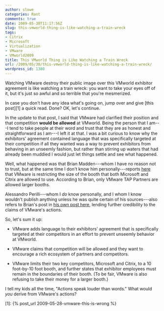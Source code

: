 ```yaml
---
author: slowe
categories: Rant
comments: true
date: 2009-05-30T11:17:56Z
slug: this-vmworld-thing-is-like-watching-a-train-wreck
tags:
- Citrix
- Microsoft
- Virtualization
- VMware
- VMworld2009
title: This VMworld Thing is Like Watching a Train Wreck
url: /2009/05/30/this-vmworld-thing-is-like-watching-a-train-wreck/
wordpress_id: 1380
---
```


Watching VMware destroy their public image over this VMworld exhibitor agreement is like watching a train wreck: you want to take your eyes off of it, but it's just so awful and so terrible that you're mesmerized.

In case you don't have any idea what's going on, jump over and give [this post][1] a quick read. Done? OK, let's continue.

In the update to that post, I said that VMware had clarified their position and that competition **would be allowed** at VMworld. Being the person that I am---I tend to take people at their word and trust that they are as honest and straightforward as I am---I left it at that. I was a bit curious to know why the exhibitors' agreement contained language that was specifically targeted at their competition if all they wanted was a way to prevent exhibitors from behaving in an unseemly fashion, but rather than stirring up waters that had already been muddied I would just let things settle and see what happened.

Well, what happened was that Brian Madden---whom I have no reason not to trust, but at the same time I don't know him personally---reports [here](http://www.brianmadden.com/blogs/brianmadden/archive/2009/05/29/vmworld-post-3-diverse-ecosystem-of-competition-is-allowed-and-encouraged-oh-you-re-not-a-partner-here-s-your-10-x10-booth.aspx) that VMware is restricting the size of the booth that both Microsoft and Citrix are allowed to use. According to Brian, only VMware TAP Partners are allowed larger booths.

Alessandro Perilli---whom I _do_ know personally, and I whom I know wouldn't publish anything unless he was quite certain of his sources---also refers to Brian's post in [his own post here](http://www.virtualization.info/2009/05/is-vmworld-still-open-for-competition.html), lending further credibility to the claims of VMware's actions.

So, let's sum it up:

* VMware adds language to their exhibitors' agreement that is specifically targeted at their competitors in an effort to prevent unseemly behavior at VMworld.

* VMware claims that competition will be allowed and they want to encourage a rich ecosystem of partners and competitors.

* VMware limits their two key competitors, Microsoft and Citrix, to a 10 foot-by-10 foot booth, and further states that exhibitor employees must remain in the boundaries of their booth. (To be fair, VMware is also refusing to take their money for a larger booth.)

I tell my kids all the time, "Actions speak louder than words." What would _you_ derive from VMware's actions?

[1]: {% post_url 2009-05-28-vmware-this-is-wrong %}
